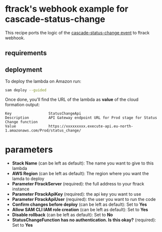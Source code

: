 # ftrack's webhook example for cascade-status-change

This recipe ports the logic of the [cascade-status-change event](https://github.com/ftrackhq/ftrack-recipes/tree/main/python/events/cascade-status-changes-0.0.0) to ftrack webhook.

## requirements

## deployment
To deploy the lambda on Amazon run:

```bash
sam deploy --guided
```

Once done, you'll find the URL of the lambda as **value** of the cloud formation output:

```
Key                 StatusChangeApi
Description         API Gateway endpoint URL for Prod stage for Status Change function
Value               https://xxxxxxxxx.execute-api.eu-north-1.amazonaws.com/Prod/status_change/
```

# parameters

* **Stack Name** (can be left as default): The name you want to give to this lambda
* **AWS Region** (can be left as default): The region where you want the lamda to deploy
* **Parameter FtrackServer** (required): the full address to your ftrack instance
* **Parameter FtrackApiKey** (required): the api key you want to use
* **Parameter FtrackApiUser** (required): the user you want to run the code
* **Confirm changes before deploy** (can be left as default): Set to **Yes**
* **Allow SAM CLI IAM role creation** (can be left as default): Set to **Yes**
* **Disable rollback**  (can be left as default): Set to **No**
* **StatusChangeFunction has no authentication. Is this okay?**  (required): Set to **Yes**


